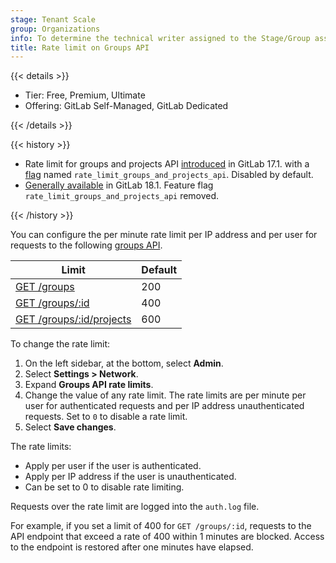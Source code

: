 ```yaml
---
stage: Tenant Scale
group: Organizations
info: To determine the technical writer assigned to the Stage/Group associated with this page, see https://handbook.gitlab.com/handbook/product/ux/technical-writing/#assignments
title: Rate limit on Groups API
---
```


{{< details >}}

- Tier: Free, Premium, Ultimate
- Offering: GitLab Self-Managed, GitLab Dedicated

{{< /details >}}

{{< history >}}

- Rate limit for groups and projects API [introduced](https://gitlab.com/gitlab-org/gitlab/-/merge_requests/152733) in GitLab 17.1. with a [flag](../feature_flags/_index.md) named `rate_limit_groups_and_projects_api`. Disabled by default.
- [Generally available](https://gitlab.com/gitlab-org/gitlab/-/issues/461316) in GitLab 18.1. Feature flag `rate_limit_groups_and_projects_api` removed.

{{< /history >}}

You can configure the per minute rate limit per IP address and per user for requests to the following [groups API](../../api/groups.md).

| Limit                                                         | Default |
|---------------------------------------------------------------|---------|
| [GET /groups](../../api/groups.md#list-groups)                | 200     |
| [GET /groups/:id](../../api/groups.md#get-a-single-group) | 400     |
| [GET /groups/:id/projects](../../api/groups.md#list-projects) | 600     |

To change the rate limit:

1. On the left sidebar, at the bottom, select **Admin**.
1. Select **Settings > Network**.
1. Expand **Groups API rate limits**.
1. Change the value of any rate limit. The rate limits are per minute per user for authenticated requests and per IP address unauthenticated requests.
   Set to `0` to disable a rate limit.
1. Select **Save changes**.

The rate limits:

- Apply per user if the user is authenticated.
- Apply per IP address if the user is unauthenticated.
- Can be set to 0 to disable rate limiting.

Requests over the rate limit are logged into the `auth.log` file.

For example, if you set a limit of 400 for `GET /groups/:id`, requests to the API endpoint that
exceed a rate of 400 within 1 minutes are blocked. Access to the endpoint is restored after one minutes have elapsed.
